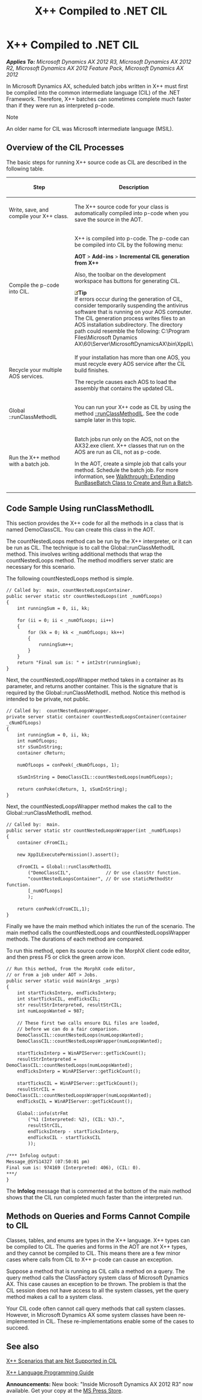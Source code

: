 ﻿---
title: X++ Compiled to .NET CIL
TOCTitle: X++ Compiled to .NET CIL
ms:assetid: 02098aad-2028-4f59-b53f-6b0bd002b25a
ms:mtpsurl: https://msdn.microsoft.com/en-us/library/Gg839855(v=AX.60)
ms:contentKeyID: 35240123
ms.date: 05/18/2015
mtps_version: v=AX.60
---

# X++ Compiled to .NET CIL 


_**Applies To:** Microsoft Dynamics AX 2012 R3, Microsoft Dynamics AX 2012 R2, Microsoft Dynamics AX 2012 Feature Pack, Microsoft Dynamics AX 2012_

In Microsoft Dynamics AX, scheduled batch jobs written in X++ must first be compiled into the common intermediate language (CIL) of the .NET Framework. Therefore, X++ batches can sometimes complete much faster than if they were run as interpreted p-code.


> [!NOTE]
> <P>An older name for CIL was Microsoft intermediate language (MSIL).</P>



## Overview of the CIL Processes

The basic steps for running X++ source code as CIL are described in the following table.

<table>
<colgroup>
<col style="width: 50%" />
<col style="width: 50%" />
</colgroup>
<thead>
<tr class="header">
<th><p>Step</p></th>
<th><p>Description</p></th>
</tr>
</thead>
<tbody>
<tr class="odd">
<td><p>Write, save, and compile your X++ class.</p></td>
<td><p>The X++ source code for your class is automatically compiled into p-code when you save the source in the AOT.</p></td>
</tr>
<tr class="even">
<td><p>Compile the p-code into CIL.</p></td>
<td><p>X++ is compiled into p-code. The p-code can be compiled into CIL by the following menu:</p>
<p><strong>AOT</strong> &gt; <strong>Add-ins</strong> &gt; <strong>Incremental CIL generation from X++</strong></p>
<p>Also, the toolbar on the development workspace has buttons for generating CIL.</p>
<div class="mtps-table">
<div class="mtps-row">
<img src="images/Aa589339.alert_note(en-us,AX.60).gif" title="Tip" alt="Tip" class="note" /><strong>Tip</strong>
</div>
<div class="mtps-row">
If errors occur during the generation of CIL, consider temporarily suspending the antivirus software that is running on your AOS computer. The CIL generation process writes files to an AOS installation subdirectory. The directory path could resemble the following: C:\Program Files\Microsoft Dynamics AX\60\Server\MicrosoftDynamicsAX\bin\XppIL\
</div>
</div></td>
</tr>
<tr class="odd">
<td><p>Recycle your multiple AOS services.</p></td>
<td><p>If your installation has more than one AOS, you must recycle every AOS service after the CIL build finishes.</p>
<p>The recycle causes each AOS to load the assembly that contains the updated CIL.</p></td>
</tr>
<tr class="even">
<td><p>Global ::runClassMethodIL</p></td>
<td><p>You can run your X++ code as CIL by using the method <a href="https://msdn.microsoft.com/en-us/library/gg802844(v=ax.60)">::runClassMethodIL</a>. See the code sample later in this topic.</p></td>
</tr>
<tr class="odd">
<td><p>Run the X++ method with a batch job.</p></td>
<td><p>Batch jobs run only on the AOS, not on the AX32.exe client. X++ classes that run on the AOS are run as CIL, not as p-code.</p>
<p>In the AOT, create a simple job that calls your method. Schedule the batch job. For more information, see <a href="walkthrough-extending-runbasebatch-class-to-create-and-run-a-batch.md">Walkthrough: Extending RunBaseBatch Class to Create and Run a Batch</a>.</p></td>
</tr>
</tbody>
</table>


## Code Sample Using runClassMethodIL

This section provides the X++ code for all the methods in a class that is named DemoClassCIL. You can create this class in the AOT.

The countNestedLoops method can be run by the X++ interpreter, or it can be run as CIL. The technique is to call the Global::runClassMethodIL method. This involves writing additional methods that wrap the countNestedLoops method. The method modifiers server static are necessary for this scenario.

The following countNestedLoops method is simple.

    // Called by:  main, countNestedLoopsContainer.
    public server static str countNestedLoops(int _numOfLoops)
    {
        int runningSum = 0, ii, kk;
        
        for (ii = 0; ii < _numOfLoops; ii++)
        {
            for (kk = 0; kk < _numOfLoops; kk++)
            {
                runningSum++;
            }
        }
        return "Final sum is: " + int2str(runningSum);
    }

Next, the countNestedLoopsWrapper method takes in a container as its parameter, and returns another container. This is the signature that is required by the Global::runClassMethodIL method. Notice this method is intended to be private, not public.

    // Called by:  countNestedLoopsWrapper.
    private server static container countNestedLoopsContainer(container _cNumOfLoops)
    {
        int runningSum = 0, ii, kk;
        int numOfLoops;
        str sSumInString;
        container cReturn;
    
        numOfLoops = conPeek(_cNumOfLoops, 1);
    
        sSumInString = DemoClassCIL::countNestedLoops(numOfLoops);
    
        return conPoke(cReturn, 1, sSumInString);
    }

Next, the countNestedLoopsWrapper method makes the call to the Global::runClassMethodIL method.

    // Called by:  main.
    public server static str countNestedLoopsWrapper(int _numOfLoops)
    {
        container cFromCIL;
        
        new XppILExecutePermission().assert();
        
        cFromCIL = Global::runClassMethodIL
            ("DemoClassCIL",             // Or use classStr function.
            "countNestedLoopsContainer", // Or use staticMethodStr function.
            [_numOfLoops]
            );
        
        return conPeek(cFromCIL,1);
    }

Finally we have the main method which initiates the run of the scenario. The main method calls the countNestedLoops and countNestedLoopsWrapper methods. The durations of each method are compared.

To run this method, open its source code in the MorphX client code editor, and then press F5 or click the green arrow icon.

    // Run this method, from the MorphX code editor,
    // or from a job under AOT > Jobs.
    public server static void main(Args _args)
    {
        int startTicksInterp, endTicksInterp;
        int startTicksCIL, endTicksCIL;
        str resultStrInterpreted, resultStrCIL;
        int numLoopsWanted = 987;
        
        // These first two calls ensure DLL files are loaded,
        // before we can do a fair comparison.    
        DemoClassCIL::countNestedLoops(numLoopsWanted);
        DemoClassCIL::countNestedLoopsWrapper(numLoopsWanted);
    
        startTicksInterp = WinAPIServer::getTickCount();
        resultStrInterpreted = DemoClassCIL::countNestedLoops(numLoopsWanted);
        endTicksInterp = WinAPIServer::getTickCount();
    
        startTicksCIL = WinAPIServer::getTickCount();
        resultStrCIL = DemoClassCIL::countNestedLoopsWrapper(numLoopsWanted);
        endTicksCIL = WinAPIServer::getTickCount();
        
        Global::info(strFmt
            ("%1 (Interpreted: %2), (CIL: %3).",
            resultStrCIL,
            endTicksInterp - startTicksInterp,
            endTicksCIL - startTicksCIL
            ));
    
    /*** Infolog output:
    Message_@SYS14327 (07:50:01 pm)
    Final sum is: 974169 (Interpreted: 406), (CIL: 0).
    ***/
    }

The **Infolog** message that is commented at the bottom of the main method shows that the CIL run completed much faster than the interpreted run.

## Methods on Queries and Forms Cannot Compile to CIL

Classes, tables, and enums are types in the X++ language. X++ types can be compiled to CIL. The queries and forms in the AOT are not X++ types, and they cannot be compiled to CIL. This means there are a few minor cases where calls from CIL to X++ p-code can cause an exception.

Suppose a method that is running as CIL calls a method on a query. The query method calls the ClassFactory system class of Microsoft Dynamics AX. This case causes an exception to be thrown. The problem is that the CIL session does not have access to all the system classes, yet the query method makes a call to a system class.

Your CIL code often cannot call query methods that call system classes. However, in Microsoft Dynamics AX some system classes have been re-implemented in CIL. These re-implementations enable some of the cases to succeed.

## See also

[X++ Scenarios that are Not Supported in CIL](x-scenarios-that-are-not-supported-in-cil.md)

[X++ Language Programming Guide](x-language-programming-guide.md)

  
**Announcements:** New book: "Inside Microsoft Dynamics AX 2012 R3" now available. Get your copy at the [MS Press Store](https://www.microsoftpressstore.com/store/inside-microsoft-dynamics-ax-2012-r3-9780735685109).

